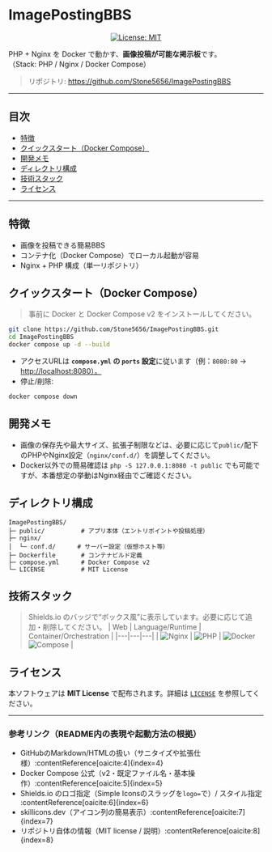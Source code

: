 # ImagePostingBBS

<p align="center">
  <a href="https://github.com/Stone5656/ImagePostingBBS/blob/main/LICENSE">
    <img src="https://img.shields.io/badge/License-MIT-informational?style=for-the-badge" alt="License: MIT">
  </a>
</p>

PHP + Nginx を Docker で動かす、**画像投稿が可能な掲示板**です。  
（Stack: PHP / Nginx / Docker Compose）

> リポジトリ: https://github.com/Stone5656/ImagePostingBBS

---

## 目次
- [特徴](#特徴)
- [クイックスタート（Docker Compose）](#クイックスタートdocker-compose)
- [開発メモ](#開発メモ)
- [ディレクトリ構成](#ディレクトリ構成)
- [技術スタック](#技術スタック)
- [ライセンス](#ライセンス)

---

## 特徴
- 画像を投稿できる簡易BBS
- コンテナ化（Docker Compose）でローカル起動が容易
- Nginx + PHP 構成（単一リポジトリ）

## クイックスタート（Docker Compose）
> 事前に Docker と Docker Compose v2 をインストールしてください。
```bash
git clone https://github.com/Stone5656/ImagePostingBBS.git
cd ImagePostingBBS
docker compose up -d --build
```

* アクセスURLは **`compose.yml` の `ports` 設定**に従います（例：`8080:80` → [http://localhost:8080）。](http://localhost:8080）。)
* 停止/削除:

```bash
docker compose down
```

## 開発メモ

* 画像の保存先や最大サイズ、拡張子制限などは、必要に応じて`public/`配下のPHPやNginx設定（`nginx/conf.d/`）を調整してください。
* Docker以外での簡易確認は `php -S 127.0.0.1:8080 -t public` でも可能ですが、本番想定の挙動はNginx経由でご確認ください。

## ディレクトリ構成

```
ImagePostingBBS/
├─ public/          # アプリ本体（エントリポイントや投稿処理）
├─ nginx/
│  └─ conf.d/      # サーバー設定（仮想ホスト等）
├─ Dockerfile       # コンテナビルド定義
├─ compose.yml      # Docker Compose v2
└─ LICENSE          # MIT License
```

## 技術スタック

> Shields.io のバッジで“ボックス風”に表示しています。必要に応じて追加・削除してください。
> \| Web | Language/Runtime | Container/Orchestration |
> \|---|---|---|
> \| ![Nginx](https://img.shields.io/badge/Nginx-009639?style=for-the-badge\&logo=nginx\&logoColor=white) | ![PHP](https://img.shields.io/badge/PHP-777BB4?style=for-the-badge\&logo=php\&logoColor=white) | ![Docker](https://img.shields.io/badge/Docker-2496ED?style=for-the-badge\&logo=docker\&logoColor=white) ![Compose](https://img.shields.io/badge/Compose-v2-192133?style=for-the-badge\&logo=docker\&logoColor=white) |

<!-- skillicons.dev を使う場合の例（見た目を変えたいときに切替）：
[![Tech](https://skillicons.dev/icons?i=php,nginx,docker)](https://skillicons.dev)
-->

## ライセンス

本ソフトウェアは **MIT License** で配布されます。詳細は [`LICENSE`](./LICENSE) を参照してください。

---

### 参考リンク（README内の表現や起動方法の根拠）
- GitHubのMarkdown/HTMLの扱い（サニタイズや拡張仕様）:contentReference[oaicite:4]{index=4}  
- Docker Compose 公式（v2・既定ファイル名・基本操作）:contentReference[oaicite:5]{index=5}  
- Shields.io のロゴ指定（Simple Iconsのスラッグを`logo=`で）/ スタイル指定 :contentReference[oaicite:6]{index=6}  
- skillicons.dev（アイコン列の簡易表示）:contentReference[oaicite:7]{index=7}  
- リポジトリ自体の情報（MIT license / 説明）:contentReference[oaicite:8]{index=8}


